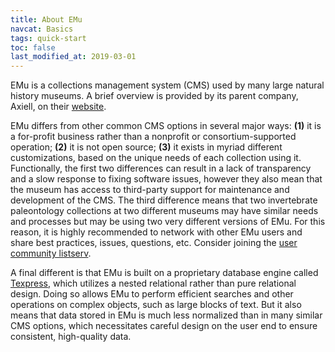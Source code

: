 ```yaml
---
title: About EMu
navcat: Basics
tags: quick-start
toc: false
last_modified_at: 2019-03-01
---
```

EMu is a collections management system (CMS) used by many large natural history museums. A brief overview is provided by its parent company, Axiell, on their [website](https://emu.axiell.com).

EMu differs from other common CMS options in several major ways: **(1)** it is a for-profit business rather than a nonprofit or consortium-supported operation; **(2)** it is not open source; **(3)** it exists in myriad different customizations, based on the unique needs of each collection using it. Functionally, the first two differences can result in a lack of transparency and a slow response to fixing software issues, however they also mean that the museum has access to third-party support for maintenance and development of the CMS. The third difference means that two invertebrate paleontology collections at two different museums may have similar needs and processes but may be using two very different versions of EMu. For this reason, it is highly recommended to network with other EMu users and share best practices, issues, questions, etc. Consider joining the [user community listserv](https://groups.google.com/forum/#!forum/emu-user-community).

A final different is that EMu is built on a proprietary database engine called [Texpress](https://emu.axiell.com/support/documentation/the-database-engine/about-emu-s-database-engine/423-engine), which utilizes a nested relational rather than pure relational design. Doing so allows EMu to perform efficient searches and other operations on complex objects, such as large blocks of text. But it also means that data stored in EMu is much less normalized than in many similar CMS options, which necessitates careful design on the user end to ensure consistent, high-quality data.
